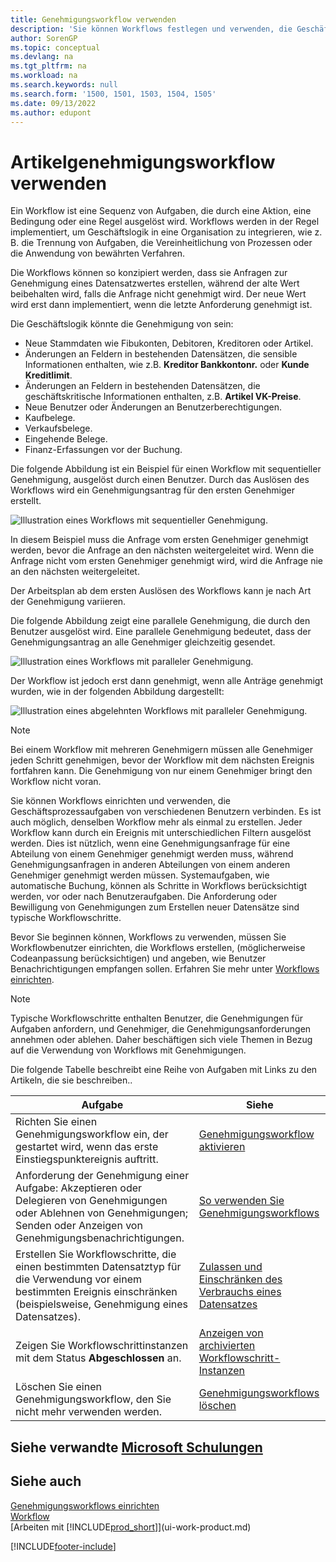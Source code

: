 ```yaml
---
title: Genehmigungsworkflow verwenden
description: 'Sie können Workflows festlegen und verwenden, die Geschäftsprozessaufgaben wie das automatische Buchen oder das Anfordern und Genehmigen neuer Datensätze miteinander verbinden.'
author: SorenGP
ms.topic: conceptual
ms.devlang: na
ms.tgt_pltfrm: na
ms.workload: na
ms.search.keywords: null
ms.search.form: '1500, 1501, 1503, 1504, 1505'
ms.date: 09/13/2022
ms.author: edupont
---
```

# <a name="use-approval-workflows" />Artikelgenehmigungsworkflow verwenden

Ein Workflow ist eine Sequenz von Aufgaben, die durch eine Aktion, eine Bedingung oder eine Regel ausgelöst wird. Workflows werden in der Regel implementiert, um Geschäftslogik in eine Organisation zu integrieren, wie z. B. die Trennung von Aufgaben, die Vereinheitlichung von Prozessen oder die Anwendung von bewährten Verfahren.

Die Workflows können so konzipiert werden, dass sie Anfragen zur Genehmigung eines Datensatzwertes erstellen, während der alte Wert beibehalten wird, falls die Anfrage nicht genehmigt wird. Der neue Wert wird erst dann implementiert, wenn die letzte Anforderung genehmigt ist.

Die Geschäftslogik könnte die Genehmigung von sein:

- Neue Stammdaten wie Fibukonten, Debitoren, Kreditoren oder Artikel.
- Änderungen an Feldern in bestehenden Datensätzen, die sensible Informationen enthalten, wie z.B. **Kreditor Bankkontonr.** oder **Kunde Kreditlimit**.
- Änderungen an Feldern in bestehenden Datensätzen, die geschäftskritische Informationen enthalten, z.B. **Artikel VK-Preise**.
- Neue Benutzer oder Änderungen an Benutzerberechtigungen.
- Kaufbelege.
- Verkaufsbelege.
- Eingehende Belege.
- Finanz-Erfassungen vor der Buchung.

Die folgende Abbildung ist ein Beispiel für einen Workflow mit sequentieller Genehmigung, ausgelöst durch einen Benutzer. Durch das Auslösen des Workflows wird ein Genehmigungsantrag für den ersten Genehmiger erstellt.  

![Illustration eines Workflows mit sequentieller Genehmigung.](media/Workflows/approval-flow.png)

In diesem Beispiel muss die Anfrage vom ersten Genehmiger genehmigt werden, bevor die Anfrage an den nächsten weitergeleitet wird. Wenn die Anfrage nicht vom ersten Genehmiger genehmigt wird, wird die Anfrage nie an den nächsten weitergeleitet.

Der Arbeitsplan ab dem ersten Auslösen des Workflows kann je nach Art der Genehmigung variieren.  

Die folgende Abbildung zeigt eine parallele Genehmigung, die durch den Benutzer ausgelöst wird. Eine parallele Genehmigung bedeutet, dass der Genehmigungsantrag an alle Genehmiger gleichzeitig gesendet.  

![Illustration eines Workflows mit paralleler Genehmigung.](media/Workflows/approval-flow-2.png)

Der Workflow ist jedoch erst dann genehmigt, wenn alle Anträge genehmigt wurden, wie in der folgenden Abbildung dargestellt:  

![Illustration eines abgelehnten Workflows mit paralleler Genehmigung.](media/Workflows/approval-flow-3.png)

> [!NOTE]  
> Bei einem Workflow mit mehreren Genehmigern müssen alle Genehmiger jeden Schritt genehmigen, bevor der Workflow mit dem nächsten Ereignis fortfahren kann. Die Genehmigung von nur einem Genehmiger bringt den Workflow nicht voran.

Sie können Workflows einrichten und verwenden, die Geschäftsprozessaufgaben von verschiedenen Benutzern verbinden. Es ist auch möglich, denselben Workflow mehr als einmal zu erstellen. Jeder Workflow kann durch ein Ereignis mit unterschiedlichen Filtern ausgelöst werden. Dies ist nützlich, wenn eine Genehmigungsanfrage für eine Abteilung von einem Genehmiger genehmigt werden muss, während Genehmigungsanfragen in anderen Abteilungen von einem anderen Genehmiger genehmigt werden müssen. Systemaufgaben, wie automatische Buchung, können als Schritte in Workflows berücksichtigt werden, vor oder nach Benutzeraufgaben. Die Anforderung oder Bewilligung von Genehmigungen zum Erstellen neuer Datensätze sind typische Workflowschritte.  

Bevor Sie beginnen können, Workflows zu verwenden, müssen Sie Workflowbenutzer einrichten, die Workflows erstellen, (möglicherweise Codeanpassung berücksichtigen) und angeben, wie Benutzer Benachrichtigungen empfangen sollen. Erfahren Sie mehr unter [Workflows einrichten](across-set-up-workflows.md).

> [!NOTE]  
> Typische Workflowschritte enthalten Benutzer, die Genehmigungen für Aufgaben anfordern, und Genehmiger, die Genehmigungsanforderungen annehmen oder ablehen. Daher beschäftigen sich viele Themen in Bezug auf die Verwendung von Workflows mit Genehmigungen.  

 Die folgende Tabelle beschreibt eine Reihe von Aufgaben mit Links zu den Artikeln, die sie beschreiben..  

| **Aufgabe** | **Siehe** |
|--|--|
| Richten Sie einen Genehmigungsworkflow ein, der gestartet wird, wenn das erste Einstiegspunktereignis auftritt. | [Genehmigungsworkflow aktivieren](across-how-to-enable-workflows.md) |
| Anforderung der Genehmigung einer Aufgabe: Akzeptieren oder Delegieren von Genehmigungen oder Ablehnen von Genehmigungen; Senden oder Anzeigen von Genehmigungsbenachrichtigungen. | [So verwenden Sie Genehmigungsworkflows](across-how-use-approval-workflows.md) |
| Erstellen Sie Workflowschritte, die einen bestimmten Datensatztyp für die Verwendung vor einem bestimmten Ereignis einschränken (beispielsweise, Genehmigung eines Datensatzes). | [Zulassen und Einschränken des Verbrauchs eines Datensatzes](across-how-to-restrict-and-allow-usage-of-a-record.md) |
| Zeigen Sie Workflowschrittinstanzen mit dem Status **Abgeschlossen** an. | [Anzeigen von archivierten Workflowschritt-Instanzen](across-how-to-view-archived-workflow-step-instances.md) |
| Löschen Sie einen Genehmigungsworkflow, den Sie nicht mehr verwenden werden. | [Genehmigungsworkflows löschen](across-how-to-delete-workflows.md) |

## <a name="see-related-microsoft-training" />Siehe verwandte [Microsoft Schulungen](/training/modules/create-workflows/)

## <a name="see-also" />Siehe auch

[Genehmigungsworkflows einrichten](across-set-up-workflows.md)  
[Workflow](across-workflow.md)  
[Arbeiten mit [!INCLUDE[prod_short](includes/prod_short.md)]](ui-work-product.md)  

[!INCLUDE[footer-include](includes/footer-banner.md)]
